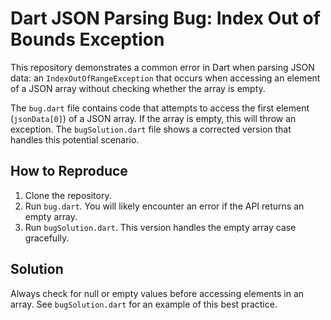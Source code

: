 # Dart JSON Parsing Bug: Index Out of Bounds Exception

This repository demonstrates a common error in Dart when parsing JSON data: an `IndexOutOfRangeException` that occurs when accessing an element of a JSON array without checking whether the array is empty.

The `bug.dart` file contains code that attempts to access the first element (`jsonData[0]`) of a JSON array.  If the array is empty, this will throw an exception.  The `bugSolution.dart` file shows a corrected version that handles this potential scenario.

## How to Reproduce

1. Clone the repository.
2. Run `bug.dart`.  You will likely encounter an error if the API returns an empty array.
3. Run `bugSolution.dart`.  This version handles the empty array case gracefully.

## Solution

Always check for null or empty values before accessing elements in an array.  See `bugSolution.dart` for an example of this best practice.

